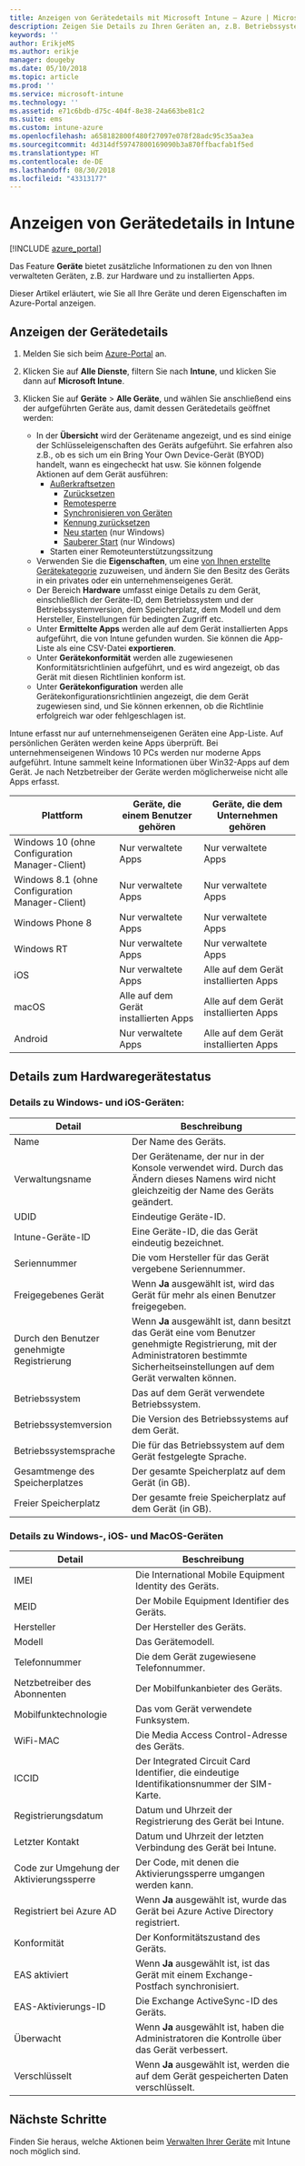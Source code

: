 ```yaml
---
title: Anzeigen von Gerätedetails mit Microsoft Intune – Azure | Microsoft-Dokumentation
description: Zeigen Sie Details zu Ihren Geräten an, z.B. Betriebssystem, Speicherplatz, Hersteller und Modell. Mit Microsoft Intune in Azure können Sie eine Liste der installierten Apps abrufen, Konformitätsrichtlinien überprüfen und TeamViewer einrichten. Die Vorgehensweise ähnelt der Anzeige des Bestands der Geräte, die Sie verwalten.
keywords: ''
author: ErikjeMS
ms.author: erikje
manager: dougeby
ms.date: 05/10/2018
ms.topic: article
ms.prod: ''
ms.service: microsoft-intune
ms.technology: ''
ms.assetid: e71c6bdb-d75c-404f-8e38-24a663be81c2
ms.suite: ems
ms.custom: intune-azure
ms.openlocfilehash: a658182800f480f27097e078f28adc95c35aa3ea
ms.sourcegitcommit: 4d314df59747800169090b3a870ffbacfab1f5ed
ms.translationtype: HT
ms.contentlocale: de-DE
ms.lasthandoff: 08/30/2018
ms.locfileid: "43313177"
---
```

# <a name="see-device-details-in-intune"></a>Anzeigen von Gerätedetails in Intune

[!INCLUDE [azure_portal](./includes/azure_portal.md)]

Das Feature **Geräte** bietet zusätzliche Informationen zu den von Ihnen verwalteten Geräten, z.B. zur Hardware und zu installierten Apps.

Dieser Artikel erläutert, wie Sie all Ihre Geräte und deren Eigenschaften im Azure-Portal anzeigen.

## <a name="view-the-device-details"></a>Anzeigen der Gerätedetails

1. Melden Sie sich beim [Azure-Portal](https://portal.azure.com) an.
2. Klicken Sie auf **Alle Dienste**, filtern Sie nach **Intune**, und klicken Sie dann auf **Microsoft Intune**.
3. Klicken Sie auf **Geräte** > **Alle Geräte**, und wählen Sie anschließend eins der aufgeführten Geräte aus, damit dessen Gerätedetails geöffnet werden:

   - In der **Übersicht** wird der Gerätename angezeigt, und es sind einige der Schlüsseleigenschaften des Geräts aufgeführt. Sie erfahren also z.B., ob es sich um ein Bring Your Own Device-Gerät (BYOD) handelt, wann es eingecheckt hat usw. Sie können folgende Aktionen auf dem Gerät ausführen:
      - [Außerkraftsetzen](devices-wipe.md#retire)
        - [Zurücksetzen](devices-wipe.md#wipe)
        - [Remotesperre](device-remote-lock.md)
        - [Synchronisieren von Geräten](device-sync.md)
        - [Kennung zurücksetzen](device-passcode-reset.md)
        - [Neu starten](device-restart.md) (nur Windows)
        - [Sauberer Start](device-fresh-start.md) (nur Windows)
     - Starten einer Remoteunterstützungssitzung
   - Verwenden Sie die **Eigenschaften**, um eine [von Ihnen erstellte Gerätekategorie](device-group-mapping.md) zuzuweisen, und ändern Sie den Besitz des Geräts in ein privates oder ein unternehmenseigenes Gerät.
   - Der Bereich **Hardware** umfasst einige Details zu dem Gerät, einschließlich der Geräte-ID, dem Betriebssystem und der Betriebssystemversion, dem Speicherplatz, dem Modell und dem Hersteller, Einstellungen für bedingten Zugriff etc.
   - Unter **Ermittelte Apps** werden alle auf dem Gerät installierten Apps aufgeführt, die von Intune gefunden wurden. Sie können die App-Liste als eine CSV-Datei **exportieren**.
   - Unter **Gerätekonformität** werden alle zugewiesenen Konformitätsrichtlinien aufgeführt, und es wird angezeigt, ob das Gerät mit diesen Richtlinien konform ist.
   - Unter **Gerätekonfiguration** werden alle Gerätekonfigurationsrichtlinien angezeigt, die dem Gerät zugewiesen sind, und Sie können erkennen, ob die Richtlinie erfolgreich war oder fehlgeschlagen ist.

Intune erfasst nur auf unternehmenseigenen Geräten eine App-Liste. Auf persönlichen Geräten werden keine Apps überprüft. Bei unternehmenseigenen Windows 10 PCs werden nur moderne Apps aufgeführt. Intune sammelt keine Informationen über Win32-Apps auf dem Gerät. Je nach Netzbetreiber der Geräte werden möglicherweise nicht alle Apps erfasst.

|Plattform|Geräte, die einem Benutzer gehören|Geräte, die dem Unternehmen gehören|  
|--------------|---------------------------------|--------------------------------|  
|Windows 10 (ohne Configuration Manager-Client)|Nur verwaltete Apps|Nur verwaltete Apps|
|Windows 8.1 (ohne Configuration Manager-Client)|Nur verwaltete Apps|Nur verwaltete Apps|  
|Windows Phone 8|Nur verwaltete Apps|Nur verwaltete Apps|  
|Windows RT|Nur verwaltete Apps|Nur verwaltete Apps|  
|iOS|Nur verwaltete Apps|Alle auf dem Gerät installierten Apps|
|macOS|Alle auf dem Gerät installierten Apps|Alle auf dem Gerät installierten Apps|  
|Android|Nur verwaltete Apps|Alle auf dem Gerät installierten Apps|  

## <a name="hardware-device-details"></a>Details zum Hardwaregerätestatus

### <a name="windows-and-ios-device-details"></a>Details zu Windows- und iOS-Geräten:
|Detail|Beschreibung|  
|--------------|----------------------|  
|Name|Der Name des Geräts.|
|Verwaltungsname|Der Gerätename, der nur in der Konsole verwendet wird. Durch das Ändern dieses Namens wird nicht gleichzeitig der Name des Geräts geändert.|
|UDID|Eindeutige Geräte-ID.|
|Intune-Geräte-ID|Eine Geräte-ID, die das Gerät eindeutig bezeichnet.|
|Seriennummer|Die vom Hersteller für das Gerät vergebene Seriennummer.|
|Freigegebenes Gerät|Wenn **Ja** ausgewählt ist, wird das Gerät für mehr als einen Benutzer freigegeben.|
|Durch den Benutzer genehmigte Registrierung|Wenn **Ja** ausgewählt ist, dann besitzt das Gerät eine vom Benutzer genehmigte Registrierung, mit der Administratoren bestimmte Sicherheitseinstellungen auf dem Gerät verwalten können.|
|Betriebssystem|Das auf dem Gerät verwendete Betriebssystem.|
|Betriebssystemversion|Die Version des Betriebssystems auf dem Gerät.|
|Betriebssystemsprache|Die für das Betriebssystem auf dem Gerät festgelegte Sprache.|
|Gesamtmenge des Speicherplatzes|Der gesamte Speicherplatz auf dem Gerät (in GB).|
|Freier Speicherplatz|Der gesamte freie Speicherplatz auf dem Gerät (in GB).|


### <a name="windows-ios-and-macos-device-details"></a>Details zu Windows-, iOS- und MacOS-Geräten
|Detail|Beschreibung|  
|--------------|----------------------|  
|IMEI|Die International Mobile Equipment Identity des Geräts.|
|MEID|Der Mobile Equipment Identifier des Geräts.|
|Hersteller|Der Hersteller des Geräts.|
|Modell|Das Gerätemodell.|
|Telefonnummer|Die dem Gerät zugewiesene Telefonnummer.|
|Netzbetreiber des Abonnenten|Der Mobilfunkanbieter des Geräts.|
|Mobilfunktechnologie|Das vom Gerät verwendete Funksystem.|
|WiFi-MAC|Die Media Access Control-Adresse des Geräts.|
|ICCID|Der Integrated Circuit Card Identifier, die eindeutige Identifikationsnummer der SIM-Karte.|
|Registrierungsdatum|Datum und Uhrzeit der Registrierung des Gerät bei Intune.|
|Letzter Kontakt|Datum und Uhrzeit der letzten Verbindung des Gerät bei Intune.|
|Code zur Umgehung der Aktivierungssperre|Der Code, mit denen die Aktivierungssperre umgangen werden kann.|
|Registriert bei Azure AD|Wenn **Ja** ausgewählt ist, wurde das Gerät bei Azure Active Directory registriert.|
|Konformität|Der Konformitätszustand des Geräts.|
|EAS aktiviert|Wenn **Ja** ausgewählt ist, ist das Gerät mit einem Exchange-Postfach synchronisiert.|
|EAS-Aktivierungs-ID|Die Exchange ActiveSync-ID des Geräts.|
|Überwacht|Wenn **Ja** ausgewählt ist, haben die Administratoren die Kontrolle über das Gerät verbessert.|
|Verschlüsselt|Wenn **Ja** ausgewählt ist, werden die auf dem Gerät gespeicherten Daten verschlüsselt.|



## <a name="next-steps"></a>Nächste Schritte
Finden Sie heraus, welche Aktionen beim [Verwalten Ihrer Geräte](device-management.md) mit Intune noch möglich sind.